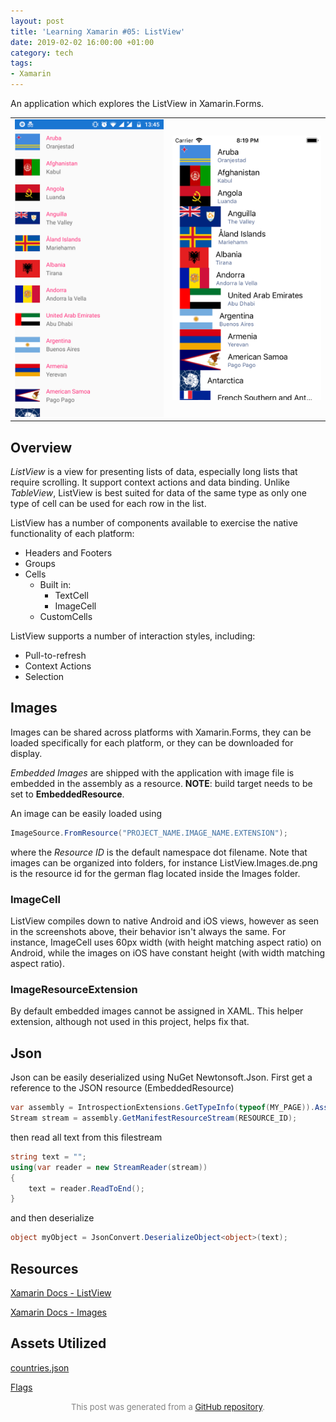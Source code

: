```yaml
---
layout: post
title: 'Learning Xamarin #05: ListView'
date: 2019-02-02 16:00:00 +01:00
category: tech
tags:
- Xamarin
---
```


An application which explores the ListView in Xamarin.Forms.

<table>
  <tr>
    <td><img src="https://raw.githubusercontent.com/defuncart/Xamarin/master/05-ListView/Images/1.png" width="300"/></td>
    <td><img src="https://raw.githubusercontent.com/defuncart/Xamarin/master/05-ListView/Images/2.png" width="300"/></td>
  </tr>
</table>

## Overview

*ListView* is a view for presenting lists of data, especially long lists that require scrolling. It support context actions and data binding. Unlike *TableView*, ListView is best suited for data of the same type as only one type of cell can be used for each row in the list.

ListView has a number of components available to exercise the native functionality of each platform:

- Headers and Footers
- Groups
- Cells
  - Built in: 
    - TextCell
    - ImageCell
  - CustomCells

ListView supports a number of interaction styles, including:

- Pull-to-refresh
- Context Actions
- Selection

## Images

Images can be shared across platforms with Xamarin.Forms, they can be loaded specifically for each platform, or they can be downloaded for display.

*Embedded Images* are shipped with the application with image file is embedded in the assembly as a resource. **NOTE**: build target needs to be set to **EmbeddedResource**.

An image can be easily loaded using 

```csharp
ImageSource.FromResource("PROJECT_NAME.IMAGE_NAME.EXTENSION");
```

where the *Resource ID* is the default namespace dot filename. Note that images can be organized into folders, for instance ListView.Images.de.png is the resource id for the german flag located inside the Images folder.

### ImageCell

ListView compiles down to native Android and iOS views, however as seen in the screenshots above, their behavior isn't always the same. For instance, ImageCell uses 60px width (with height matching aspect ratio) on Android, while the images on iOS have constant height (with width matching aspect ratio).

### ImageResourceExtension

By default embedded images cannot be assigned in XAML. This helper extension, although not used in this project, helps fix that.

## Json

Json can be easily deserialized using NuGet Newtonsoft.Json. First get a reference to the JSON resource (EmbeddedResource)

```csharp
var assembly = IntrospectionExtensions.GetTypeInfo(typeof(MY_PAGE)).Assembly;
Stream stream = assembly.GetManifestResourceStream(RESOURCE_ID);
```

then read all text from this filestream

```csharp
string text = "";
using(var reader = new StreamReader(stream))
{
    text = reader.ReadToEnd();
}
```

and then deserialize

```csharp
object myObject = JsonConvert.DeserializeObject<object>(text);
```

## Resources

[Xamarin Docs - ListView](https://docs.microsoft.com/en-us/xamarin/xamarin-forms/user-interface/listview/)

[Xamarin Docs - Images](https://docs.microsoft.com/en-us/xamarin/xamarin-forms/user-interface/images)

## Assets Utilized

[countries.json](https://gist.github.com/erdem/8c7d26765831d0f9a8c62f02782ae00d)

[Flags](https://github.com/hjnilsson/country-flags)

<p align="center"><font size="-1" color="#828282">This post was generated from a <a href="https://github.com/defuncart/Xamarin/tree/master/05-ListView">GitHub repository</a>.</font></p>
